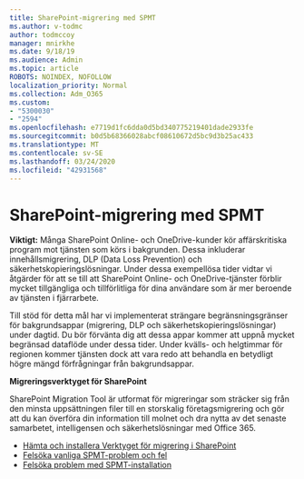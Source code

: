 ```yaml
---
title: SharePoint-migrering med SPMT
ms.author: v-todmc
author: todmccoy
manager: mnirkhe
ms.date: 9/18/19
ms.audience: Admin
ms.topic: article
ROBOTS: NOINDEX, NOFOLLOW
localization_priority: Normal
ms.collection: Adm_O365
ms.custom:
- "5300030"
- "2594"
ms.openlocfilehash: e7719d1fc6dda0d5bd340775219401dade2933fe
ms.sourcegitcommit: b0d5b68366028abcf08610672d5bc9d3b25ac433
ms.translationtype: MT
ms.contentlocale: sv-SE
ms.lasthandoff: 03/24/2020
ms.locfileid: "42931568"
---
```

# <a name="sharepoint-migration-with-spmt"></a>SharePoint-migrering med SPMT

**Viktigt:** Många SharePoint Online- och OneDrive-kunder kör affärskritiska program mot tjänsten som körs i bakgrunden. Dessa inkluderar innehållsmigrering, DLP (Data Loss Prevention) och säkerhetskopieringslösningar. Under dessa exempellösa tider vidtar vi åtgärder för att se till att SharePoint Online- och OneDrive-tjänster förblir mycket tillgängliga och tillförlitliga för dina användare som är mer beroende av tjänsten i fjärrarbete.

Till stöd för detta mål har vi implementerat strängare begränsningsgränser för bakgrundsappar (migrering, DLP och säkerhetskopieringslösningar) under dagtid. Du bör förvänta dig att dessa appar kommer att uppnå mycket begränsad dataflöde under dessa tider. Under kvälls- och helgtimmar för regionen kommer tjänsten dock att vara redo att behandla en betydligt högre mängd förfrågningar från bakgrundsappar.

**Migreringsverktyget för SharePoint**

SharePoint Migration Tool är utformat för migreringar som sträcker sig från den minsta uppsättningen filer till en storskalig företagsmigrering och gör att du kan överföra din information till molnet och dra nytta av det senaste samarbetet, intelligensen och säkerhetslösningar med Office 365.

- [Hämta och installera Verktyget för migrering i SharePoint](https://docs.microsoft.com/sharepointmigration/introducing-the-sharepoint-migration-tool)
- [Felsöka vanliga SPMT-problem och fel](https://docs.microsoft.com/sharepointmigration/troubleshooting-common-spmt-issues)
- [Felsöka problem med SPMT-installation](https://docs.microsoft.com/sharepointmigration/spmt-install-issues#troubleshooting-spmt-installation-issues)
